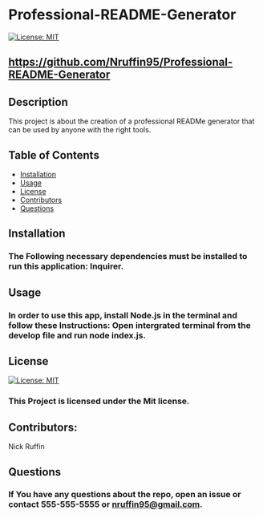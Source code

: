 
  # Professional-README-Generator

  [![License: MIT](https://img.shields.io/badge/License-MIT-yellow.svg)](https://opensource.org/licenses/MIT)

  ## https://github.com/Nruffin95/Professional-README-Generator

  ## Description

  This project is about the creation of a professional READMe generator that can be used by anyone with the right tools.
  ## Table of Contents

  * [Installation](#installation)
  * [Usage](#usage)
  * [License](#license)
  * [Contributors](#Contributors)
  * [Questions](#questions)

  ## Installation

  ### The Following necessary dependencies must be installed to run this application: Inquirer.
  
  ## Usage

  ### In order to use this app, install Node.js in the terminal and follow these Instructions: Open intergrated terminal from the develop file and run node index.js.
  
  ## License

  [![License: MIT](https://img.shields.io/badge/License-MIT-yellow.svg)](https://opensource.org/licenses/MIT)
  
  ### This Project is licensed under the Mit license.
  
  ## Contributors: 
  
  Nick Ruffin
  
  ## Questions
  
  ### If You have any questions about the repo, open an issue or contact 555-555-5555 or nruffin95@gmail.com.
